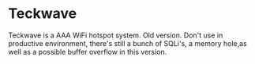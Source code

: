 # Teckwave
Teckwave is a AAA WiFi hotspot system. Old version.
Don't use in productive environment, there's still a bunch of SQLi's, a memory hole,as well as a possible buffer overflow in this version.
